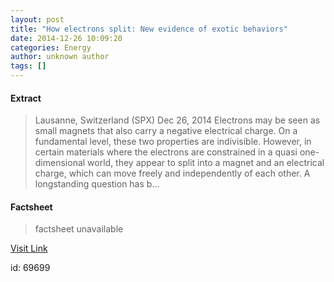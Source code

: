 ```yaml
---
layout: post
title: "How electrons split: New evidence of exotic behaviors"
date: 2014-12-26 10:09:20
categories: Energy
author: unknown author
tags: []
---
```



#### Extract
>Lausanne, Switzerland (SPX) Dec 26, 2014 Electrons may be seen as small magnets that also carry a negative electrical charge. On a fundamental level, these two properties are indivisible. However, in certain materials where the electrons are constrained in a quasi one-dimensional world, they appear to split into a magnet and an electrical charge, which can move freely and independently of each other. A longstanding question has b...

#### Factsheet
>factsheet unavailable

[Visit Link](http://www.spacedaily.com/reports/How_electrons_split_New_evidence_of_exotic_behaviors_999.html)

id:   69699


